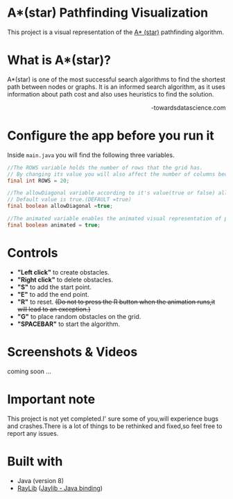 # A*(star) Pathfinding Visualization 
This project is a visual representation of the [A* (star)](https://en.wikipedia.org/wiki/A*_search_algorithm) pathfinding algorithm.

# What is A*(star)?
A*(star) is one of the most successful search algorithms to find the shortest path between nodes or graphs. It is an informed search algorithm, as it uses information about path cost and also uses heuristics to find the solution.

<p align="right">-towardsdatascience.com</p>


# Configure the app before you run it
Inside `main.java` you will find the following three variables.

```java
//The ROWS variable holds the number of rows that the grid has.
// By changing its value you will also affect the number of columns because rows = columns.(DEFAULT = 20)
final int ROWS = 20;

//The allowDiagonal variable according to it's value(true or false) allows diagonal movement.
// Default value is true.(DEFAULT =true)
final boolean allowDiagonal =true;

//The animated variable enables the animated visual representation of pathfinding.(DEFAULT =true)
final boolean animated = true;
```

# Controls
* **"Left click"** to create obstacles.
* **"Right click"** to delete obstacles.
* **"S"** to add the start point.
* **"E"** to add the end point.
* **"R"** to reset. ~~(Do not to press the R button when the animation runs,it will lead to an exception.)~~
* **"G"** to place random obstacles on the grid.
* **"SPACEBAR"** to start the algorithm.

# Screenshots & Videos
coming soon ...


# Important note
This project is not yet completed.I' sure some of you,will experience bugs and crashes.There is a lot of things to be rethinked and fixed,so feel free to report any issues.

# Built with
* Java (version 8)
* [RayLib](https://www.raylib.com/) ([Jaylib - Java binding](https://github.com/electronstudio/jaylib/))